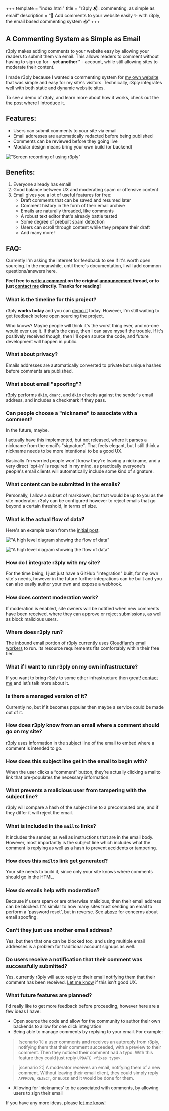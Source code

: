 +++
template = "index.html"
title = "r3ply 📬: commenting, as simple as email"
description = "💬 Add comments to your website easily ✨ with r3ply, the email based commenting system 📥"
+++

## A Commenting System as Simple as Email

r3ply makes adding comments to your website easy by allowing your readers to submit them via email. This allows readers to comment without having to sign up for - **yet another™️** - account, while still allowing sites to moderate their content.

I made r3ply because I wanted a commenting system for [my own website](https://spenc.es/) that was simple and easy for my site's visitors. Technically, r3ply integrates well with both static and dynamic website sites.

To see a demo of r3ply, and learn more about how it works, check out the [the post](https://spenc.es/writing/email-as-a-commenting-system/) where I introduce it.

## Features:
* Users can submit comments to your site via email
* Email addresses are automatically redacted before being published
* Comments can be reviewed before they going live
* Modular design means bring your own build (or backend)

!["Screen recording of using r3ply"](screenrecording_md.webp "Your email client is probably a lot nicer for writing than the browser. For example, drafts are automatically saved and you can scroll through the article as you think abobut you're writing.")

## Benefits:
1. Everyone already has email!
2. Good balance between UX and moderating spam or offensive content
3. Email gives you a lot of useful features for free:
    * Draft comments that can be saved and resumed later
    * Comment history in the form of their email archive
    * Emails are naturally threaded, like comments
    * A robust text editor that's already battle tested
    * Some degree of prebuilt spam detection
    * Users can scroll through content while they prepare their draft
    * And many more!

## FAQ:

Currently I'm asking the internet for feedback to see if it's worth open sourcing. In the meanwhile, until there's documentation, I will add common questions/answers here.

**Feel free to [write a comment](https://spenc.es/writing/email-as-a-commenting-system/#comments) on the original [announcement](https://spenc.es/writing/email-as-a-commenting-system/) thread, or to just [contact me](https://spenc.es/contact/) directly. Thanks for reading!**

<div class="px-4 border border-[#020D2B] rounded-xl">

### What is the timeline for this project?
r3ply **works today** and you can [demo it](https://spenc.es/writing/email-as-a-commenting-system/#comments) today. However, I'm still waiting to get feedback before open sourcing the project.

Who knows? Maybe people will think it's the worst thing ever, and no-one would ever use it. If that's the case, then I can save myself the trouble. If it's positively received though, then I'll open source the code, and future development will happen in public.

### What about privacy?
Emails addresses are automatically converted to private but unique hashes before comments are published.

### What about email "spoofing"?
r3ply performs `dkim`, `dmarc`, and `dkim` checks against the sender's email address, and includes a checkmark if they pass.

### Can people choose a "nickname" to associate with a comment?
In the future, maybe.

I actually have this implemented, but not released, where it parses a nickname from the email's "signature". That feels elegant, but I still think a nickname needs to be more intentional to be a good UX.

Basically I'm worried people won't know they're leaving a nickname, and a very direct 'opt-in' is required in my mind, as practically everyone's people's email clients will automatically include some kind of signature.

### What content can be submitted in the emails?
Personally, I allow a subset of markdown, but that would be up to you as the site moderator. r3ply can be configured however to reject emails that go beyond a certain threshold, in terms of size.

### What is the actual flow of data?
Here's an example taken from the [initial post](https://spenc.es/writing/email-as-a-commenting-system/#comments).

<div class="md:hidden bg-slate-900 border border-red-400 not-prose py-4">

!["A high level diagram showing the flow of data"](high-level-arch_v.webp "The flow of data is circular, beginning and ending with building/rendering of the site.")

</div>

<div class="hidden md:block bg-slate-900 border border-red-400 not-prose">

!["A high level diagram showing the flow of data"](high-level-arch_h.webp "The flow of data is circular, beginning and ending with building/rendering of the site.")

</div>

### How do I integrate r3ply with my site?
For the time being, I just just have a GitHub "integration" built, for my own site's needs, however in the future further integrations can be built and you can also easily author your own and expose a webhook.

### How does content moderation work?
If moderation is enabled, site owners will be notified when new comments have been received, where they can approve or reject submissions, as well as block malicious users.

### Where does r3ply run?
The inbound email portion of r3ply currently uses [Cloudflare’s email workers](https://workers.cloudflare.com) to run. Its resource requirements fits comfortably within their free tier.

### What if I want to run r3ply on my own infrastructure?
If you want to bring r3ply to some other infrastructure then great! [contact me](https://spenc.es/contact/) and let’s talk more about it.

### Is there a managed version of it?
Currently no, but if it becomes popular then maybe a service could be made out of it.

### How does r3ply know from an email where a comment should go on my site?
r3ply uses information in the subject line of the email to embed where a comment is intended to go.

### How does this subject line get in the email to begin with?
When the user clicks a “comment” button, they’re actually clicking a mailto link that pre-populates the necessary information.

### What prevents a malicious user from tampering with the subject line?
r3ply will compare a hash of the subject line to a precomputed one, and if they differ it will reject the email.

### What is included in the `mailto` links?
It includes the sender, as well as instructions that are in the email body. However, most importantly is the subject line which includes what the comment is replying as well as a hash to prevent accidents or tampering.

### How does this `mailto` link get generated?
Your site needs to build it, since only your site knows where comments should go in the HTML.

### How do emails help with moderation?
Because if users spam or are otherwise malicious, then their email address can be blocked. It's similar to how many sites trust sending an email to perform a 'password reset', but in reverse. See [above](#what-about-email-spoofing) for concerns about email spoofing.

### Can’t they just use another email address?
Yes, but then that one can be blocked too, and using multiple email addresses is a problem for traditional account signups as well.

### Do users receive a notification that their comment was successfully submitted?
Yes, currently r3ply will auto reply to their email notifying them that their comment has been received. [Let me know](https://spenc.es/contact) if this isn't good UX.

### What future features are planned?

I'd really like to get more feedback before proceeding, however here are a few ideas I have:

* Open source the code and allow for the community to author their own backends to allow for one click integration
* Being able to manage comments by replying to your email. For example:
> [scenario 1:] a user comments and receives an autoreply from r3ply, notifying them that their comment succeeded, with a preview to their comment. Then they noticed their comment had a typo. With this feature they could just reply `UPDATE <fixes typo>`.

> [scenario 2:] A moderator receives an email, notifying them of a new comment. Without leaving their email client, they could simply reply `APPROVE`, `REJECT`, or `BLOCK` and it would be done for them.

* Allowing for 'nicknames' to be associated with comments, by allowing users to sign their email

If you have any more ideas, please [let me know](https://spenc.es/contact)!

</div>